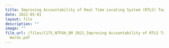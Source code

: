 ```yaml
---
title: Improving Accountability of Real Time Locating System (RTLS) Tags at JCH Wards
date: 2022-05-01
layout: file
description: ""
image: ""
file_url: /files/C175_NTFGH_QM 2021_Improving Accountability of RTLS Tags at JCH
  Wards.pdf
---
```


